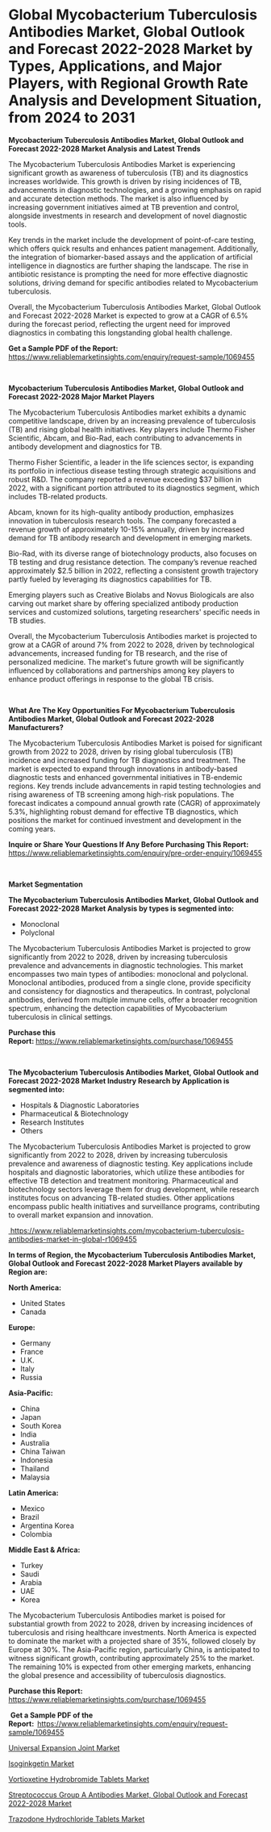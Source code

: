 <p><h1>Global Mycobacterium Tuberculosis Antibodies Market, Global Outlook and Forecast 2022-2028 Market by Types, Applications, and Major Players, with Regional Growth Rate Analysis and Development Situation, from 2024 to 2031</h1></p><p><strong>Mycobacterium Tuberculosis Antibodies Market, Global Outlook and Forecast 2022-2028 Market Analysis and Latest Trends</strong></p>
<p><p>The Mycobacterium Tuberculosis Antibodies Market is experiencing significant growth as awareness of tuberculosis (TB) and its diagnostics increases worldwide. This growth is driven by rising incidences of TB, advancements in diagnostic technologies, and a growing emphasis on rapid and accurate detection methods. The market is also influenced by increasing government initiatives aimed at TB prevention and control, alongside investments in research and development of novel diagnostic tools.</p><p>Key trends in the market include the development of point-of-care testing, which offers quick results and enhances patient management. Additionally, the integration of biomarker-based assays and the application of artificial intelligence in diagnostics are further shaping the landscape. The rise in antibiotic resistance is prompting the need for more effective diagnostic solutions, driving demand for specific antibodies related to Mycobacterium tuberculosis.</p><p>Overall, the Mycobacterium Tuberculosis Antibodies Market, Global Outlook and Forecast 2022-2028 Market is expected to grow at a CAGR of 6.5% during the forecast period, reflecting the urgent need for improved diagnostics in combating this longstanding global health challenge.</p></p>
<p><strong>Get a Sample PDF of the Report:&nbsp;</strong> <a href="https://www.reliablemarketinsights.com/enquiry/request-sample/1069455">https://www.reliablemarketinsights.com/enquiry/request-sample/1069455</a></p>
<p>&nbsp;</p>
<p><strong>Mycobacterium Tuberculosis Antibodies Market, Global Outlook and Forecast 2022-2028 Major Market Players</strong></p>
<p><p>The Mycobacterium Tuberculosis Antibodies market exhibits a dynamic competitive landscape, driven by an increasing prevalence of tuberculosis (TB) and rising global health initiatives. Key players include Thermo Fisher Scientific, Abcam, and Bio-Rad, each contributing to advancements in antibody development and diagnostics for TB.</p><p>Thermo Fisher Scientific, a leader in the life sciences sector, is expanding its portfolio in infectious disease testing through strategic acquisitions and robust R&D. The company reported a revenue exceeding $37 billion in 2022, with a significant portion attributed to its diagnostics segment, which includes TB-related products.</p><p>Abcam, known for its high-quality antibody production, emphasizes innovation in tuberculosis research tools. The company forecasted a revenue growth of approximately 10-15% annually, driven by increased demand for TB antibody research and development in emerging markets.</p><p>Bio-Rad, with its diverse range of biotechnology products, also focuses on TB testing and drug resistance detection. The company’s revenue reached approximately $2.5 billion in 2022, reflecting a consistent growth trajectory partly fueled by leveraging its diagnostics capabilities for TB.</p><p>Emerging players such as Creative Biolabs and Novus Biologicals are also carving out market share by offering specialized antibody production services and customized solutions, targeting researchers' specific needs in TB studies.</p><p>Overall, the Mycobacterium Tuberculosis Antibodies market is projected to grow at a CAGR of around 7% from 2022 to 2028, driven by technological advancements, increased funding for TB research, and the rise of personalized medicine. The market's future growth will be significantly influenced by collaborations and partnerships among key players to enhance product offerings in response to the global TB crisis.</p></p>
<p>&nbsp;</p>
<p><strong>What Are The Key Opportunities For Mycobacterium Tuberculosis Antibodies Market, Global Outlook and Forecast 2022-2028 Manufacturers?</strong></p>
<p><p>The Mycobacterium Tuberculosis Antibodies Market is poised for significant growth from 2022 to 2028, driven by rising global tuberculosis (TB) incidence and increased funding for TB diagnostics and treatment. The market is expected to expand through innovations in antibody-based diagnostic tests and enhanced governmental initiatives in TB-endemic regions. Key trends include advancements in rapid testing technologies and rising awareness of TB screening among high-risk populations. The forecast indicates a compound annual growth rate (CAGR) of approximately 5.3%, highlighting robust demand for effective TB diagnostics, which positions the market for continued investment and development in the coming years.</p></p>
<p><strong>Inquire or Share Your Questions If Any Before Purchasing This Report:</strong> <a href="https://www.reliablemarketinsights.com/enquiry/pre-order-enquiry/1069455">https://www.reliablemarketinsights.com/enquiry/pre-order-enquiry/1069455</a></p>
<p>&nbsp;</p>
<p><strong>Market Segmentation</strong></p>
<p><strong>The Mycobacterium Tuberculosis Antibodies Market, Global Outlook and Forecast 2022-2028 Market Analysis by types is segmented into:</strong></p>
<p><ul><li>Monoclonal</li><li>Polyclonal</li></ul></p>
<p><p>The Mycobacterium Tuberculosis Antibodies Market is projected to grow significantly from 2022 to 2028, driven by increasing tuberculosis prevalence and advancements in diagnostic technologies. This market encompasses two main types of antibodies: monoclonal and polyclonal. Monoclonal antibodies, produced from a single clone, provide specificity and consistency for diagnostics and therapeutics. In contrast, polyclonal antibodies, derived from multiple immune cells, offer a broader recognition spectrum, enhancing the detection capabilities of Mycobacterium tuberculosis in clinical settings.</p></p>
<p><strong>Purchase this Report:&nbsp;</strong><a href="https://www.reliablemarketinsights.com/purchase/1069455">https://www.reliablemarketinsights.com/purchase/1069455</a></p>
<p>&nbsp;</p>
<p><strong>The Mycobacterium Tuberculosis Antibodies Market, Global Outlook and Forecast 2022-2028 Market Industry Research by Application is segmented into:</strong></p>
<p><ul><li>Hospitals & Diagnostic Laboratories</li><li>Pharmaceutical & Biotechnology</li><li>Research Institutes</li><li>Others</li></ul></p>
<p><p>The Mycobacterium Tuberculosis Antibodies Market is projected to grow significantly from 2022 to 2028, driven by increasing tuberculosis prevalence and awareness of diagnostic testing. Key applications include hospitals and diagnostic laboratories, which utilize these antibodies for effective TB detection and treatment monitoring. Pharmaceutical and biotechnology sectors leverage them for drug development, while research institutes focus on advancing TB-related studies. Other applications encompass public health initiatives and surveillance programs, contributing to overall market expansion and innovation.</p></p>
<p><a href="https://www.reliablemarketinsights.com/mycobacterium-tuberculosis-antibodies-market-in-global-r1069455">&nbsp;https://www.reliablemarketinsights.com/mycobacterium-tuberculosis-antibodies-market-in-global-r1069455</a></p>
<p><strong>In terms of Region, the Mycobacterium Tuberculosis Antibodies Market, Global Outlook and Forecast 2022-2028 Market Players available by Region are:</strong></p>
<p>
    <p> <strong> North America: </strong>
        <ul>
            <li>United States</li>
            <li>Canada</li>
        </ul>
        </p> 
    <p> <strong> Europe: </strong>
        <ul>
            <li>Germany</li>
            <li>France</li>
            <li>U.K.</li>
            <li>Italy</li>
            <li>Russia</li>
        </ul>
        </p> 
    <p> <strong> Asia-Pacific: </strong>
        <ul>
            <li>China</li>
            <li>Japan</li>
            <li>South Korea</li>
            <li>India</li>
            <li>Australia</li>
            <li>China Taiwan</li>
            <li>Indonesia</li>
            <li>Thailand</li>
            <li>Malaysia</li>
        </ul>
        </p> 
    <p> <strong> Latin America: </strong>
        <ul>
            <li>Mexico</li>
            <li>Brazil</li>
            <li>Argentina Korea</li>
            <li>Colombia</li>
        </ul>
        </p> 
    <p> <strong> Middle East & Africa: </strong>
        <ul>
            <li>Turkey</li>
            <li>Saudi</li>
            <li>Arabia</li>
            <li>UAE</li>
            <li>Korea</li>
        </ul>
    </p>
    </p>
<p><p>The Mycobacterium Tuberculosis Antibodies market is poised for substantial growth from 2022 to 2028, driven by increasing incidences of tuberculosis and rising healthcare investments. North America is expected to dominate the market with a projected share of 35%, followed closely by Europe at 30%. The Asia-Pacific region, particularly China, is anticipated to witness significant growth, contributing approximately 25% to the market. The remaining 10% is expected from other emerging markets, enhancing the global presence and accessibility of tuberculosis diagnostics.</p></p>
<p><strong>Purchase this Report: </strong><a href="https://www.reliablemarketinsights.com/purchase/1069455">https://www.reliablemarketinsights.com/purchase/1069455</a></p>
<p>&nbsp;<strong>Get a Sample PDF of the Report:&nbsp;&nbsp;</strong><a href="https://www.reliablemarketinsights.com/enquiry/request-sample/1069455">https://www.reliablemarketinsights.com/enquiry/request-sample/1069455</a></p>
<p><strong></strong></p>
<p><p><a href="https://medium.com/@brandonkeller626/universal-expansion-joint-market-outlook-and-forecast-from-2024-to-2031-51107e91e11b">Universal Expansion Joint Market</a></p><p><a href="https://issuu.com/reportprime-2/docs/isoginkgetin-market-size-2030.pptx_5a063fce83702f">Isoginkgetin Market</a></p><p><a href="https://www.linkedin.com/pulse/strategic-roadmap-success-global-vortioxetine-hydrobromide-a5kyf?trackingId=KlgCDCf3Q7yn8JBv3mmqzA%3D%3D">Vortioxetine Hydrobromide Tablets Market</a></p><p><a href="https://github.com/globismark/Market-Research-Report-List-5/blob/main/streptococcus-group-a-antibodies-market-global-outlook-and-forecast-2022-2028-market.md">Streptococcus Group A Antibodies Market, Global Outlook and Forecast 2022-2028 Market</a></p><p><a href="https://www.linkedin.com/pulse/global-trazodone-hydrochloride-tablets-industry-analysis-yv26f?trackingId=02C23xScSB2QdKs4wzJydQ%3D%3D">Trazodone Hydrochloride Tablets Market</a></p></p>